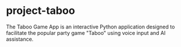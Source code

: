 # project-taboo
The Taboo Game App is an interactive Python application designed to facilitate the popular party game "Taboo" using voice input and AI assistance.
